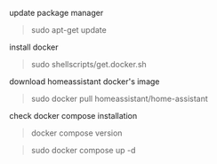 update package manager
> sudo apt-get update


install docker
> sudo shellscripts/get.docker.sh

download homeassistant docker's image
> sudo docker pull homeassistant/home-assistant

check docker compose installation
> docker compose version


> sudo docker compose up -d